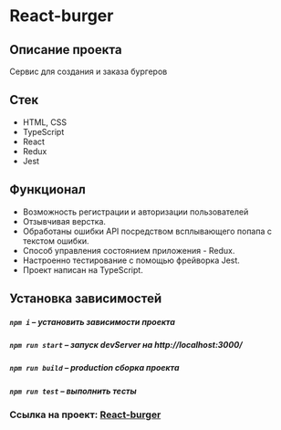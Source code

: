 # React-burger

## Описание проекта
Сервис для создания и заказа бургеров

##  Стек
- HTML, CSS
- TypeScript
- React
- Redux
- Jest

## Функционал
- Возможность регистрации и авторизации пользователей
- Отзывчивая верстка.
- Обработаны ошибки API посредством всплывающего попапа с текстом ошибки.
- Cпособ управления состоянием приложения - Redux.
- Настроенно тестирование с помощью фрейворка Jest.
- Проект написан на TypeScript.

##  Установка зависимостей

##### `npm i` – установить зависимости проекта

##### `npm run start` – запуск devServer на http://localhost:3000/

##### `npm run build` – production сборка проекта

##### `npm run test` – выполнить тесты

### Ссылка на проект: [React-burger](https://glebzhdanov.github.io)



